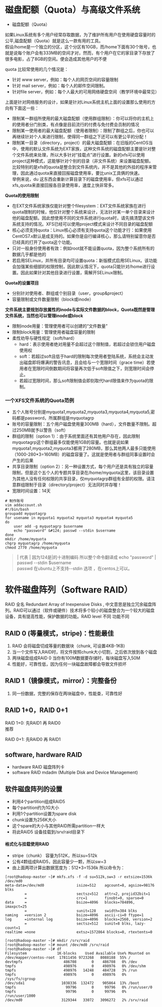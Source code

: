# 磁盘配额（Quota）与高级文件系统
- 磁盘配额（Quota）

如果Linux系统有多个用户经常存取数据，为了维护所有用户在使用硬盘容量时的公平,磁盘配额（Quota）就是这么一款有用的工具。  
假设/home是一个独立的分区，这个分区有10GB，而/home下面有30个账号，也就是说每个账户会有333MB的空间才对，然而，有个用户在它的家目录下存放了很多电影，占了8GB的空间。便会造成其他用户的不便

quota 比较常使用的几个情况是：   
- 针对 www server，例如：每个人的网页空间的容量限制
- 针对 mail server，例如：每个人的邮件空间限制。
- 针对file server，例如：每个人最大的可用网络硬盘空间（教学环境中最常见）

上面是针对网络服务的设计，如果是针对Linux系统主机上面的设置那么使用的方向有下面这一些：  
- 限制某一群组所使用的最大磁盘配额（使用群组限制）：你可以将你的主机上的使用者分门别类，有点像是目前流行的付费与免付费会员制的情况
- 限制某一使用者的最大磁盘配额（使用者限制）：限制了群组之后，你也可以再继续针对个人来进行限制，使得同一群组之下还可以有更公平的分配！
- 限制某一目录（directory，project）的最大磁盘配额：在旧版的CentOS当中，使用的默认文件系统为EXT家族，这种文件系统的磁盘配额主要是针对整个文件系统来处理，所以大多针对“挂载点”进行设置。新的xfs可以使用project这种模式，这能够针对个别的目录（非文件系统）来设置磁盘配额。   
比较特别的是xfs的quota是整合到文件系统内，并不是其他的外挂的程序来管理，因此通过quota来直接回报磁盘使用率，要比unix工具俩的快速。  
举例来说，du 这东西会重新计算目录下的磁盘使用率，但xfs可以通过xfs_quota来直接回报各目录使用率，速度上快非常多。

**Quota的使用限制**   
- 在EXT文件系统家族仅能针对整个filesystem：EXT文件系统家族在进行quota限制的时候，他仅针对整个系统来设计，无法针对某一单个目录来设计他的磁盘配额。因此想使用不同的文件系统进行quota时，请先搞清楚该文件系统支持的情况。XFS已经可以使用project模式来设计不同目录的磁盘配额
- 核心必须支持quota：Linux核心必须有支持quota这个功能才行：如果使用CentOS7.x默认是成支持的。如果你是自行编译核心，那么请特别留意你是否已经真的打开了quota这个功能。
- 只对一般身份使用者有效：例如root就不能设置quota，因为整个系统所有的数据几乎都是他的
- 若启用SELinux，并所有目录均可设置quota：新版模式启用SELinux。该功能会加强某些细部的权限控制，因此默认情况下，quota只能针对/home进行设置。因此如果针对其他目录进行设置，需解开SELinux限制。


**Quota的设置项目**   
- 分别针对使用者、群组或个别目录（user，group&project）
- 容量限制或文件数量限制（block或inode）

**文件系统主要规划存放属性的inode与实际文件数据的block，Quota既然是管理文件系统，当然也可以管理inode或block**   
- 限制inode用量：管理使用者可以创建的“文件数量”
- 限制block用量：管理使用者磁盘容量的限制
- 柔性劝导与硬性规定（soft/hard）
	- hard：表示使用者绝对用量不会超过这个限制值，若超过会锁住用户磁盘使用权
	- soft：若超过soft且低于hard的限制每次使用者登陆系统，系统会主动发出磁盘即将爆满的警告讯息，且会给与一个宽限时间（grace time）若使用者在宽限时间倒数期间将容量再次低于soft限值之下，则宽限时间会停止。
	- 若超过宽限时间，那么soft限制值会即刻取代hard限值来作为quota的限制。

### 一个XFS文件系统的Quota范例
- 五个人账号分别是myquota1,myquota2,myquota3,myquota4,myquota5,密码都是password，所属群组是myquotagrp
- 账号的容量限制：五个用户磁盘使用量300MB（hard），文件数量不限制。超过250MB就予以警告（soft）
- 群组的限制（option 1）：由于系统里面还有其他用户存在，因此限制myquotagrp这个群组最多仅能使用1GB的容量。也就是说如果myquota1,myquota2,myquota3都用了280MB，那么其他两人最多只能使用（1000-280\*3=160MB）的磁盘容量了。这就是使用者与群组同事设置时会产生的后果
- 共享目录限制（option 2）：另一种设置方式，每个用户还是具有独立的容量限制，但是这个五个人的专题共享目录在/home/myquota这里，该目录设置为其他人没有任何权限的共享目录，仅myquotagrp群组有全部的权限。请注意群组限制于目录（directory/project）无法同时并存喔！
- 宽限时间设置：14天
```
# 制作账号
vim addaccount.sh
#!/bin/bash
groupadd myquotagrp
for usename in myquota1 myquota2 myquota3 myquota4 myquota5
do 
	user add -g myquotagrp $username
	echo "password" &#124; passwd --stdin $username
done
mkdir /home/myquota
chgrp myquotagrp /home/myquota
chmod 2770 /home/myquota
```
> &#124; 代表 | 因为124是|的十进制编码 所以整个命令翻译成 echo "password" | passwd --stdin $username  
> passwd 在ubuntu上不支持--stdin 选项 ，在centos上可以。  
> 

# 软件磁盘阵列（Software RAID）
RAID 全名 Redundant Array of Inexpensive Disks , 中文意思是独立冗余磁盘阵列。RAID可以通过（软件或硬件）技术将多个较小的磁盘整合为一个较大的磁盘设备，具有提高性能，保护数据的功能。RAID level 不同 功能不同

RAID 0 (等量模式，stripe)：性能最佳
---
1. RAID 会将磁盘切成等量的数据块（chunk, 可设置4KB-1KB）
2. 当一个文件写入RAID时，将文件按照chunk大小切割，之后依次放到各个磁盘
3. 两块磁盘组成RAID 0 当你有100M数据要存储时，每块磁盘写入50M
4. 性能好，可靠性低，因为任何一块磁盘故障都会导致文件损坏

RAID 1（镜像模式，mirror）：完整备份
---
1. 同一份数据，完整的保存在两块磁盘中，性能查，可靠性好

RAID 1+0，RAID 0+1
---
RAID 1+0: 先RAID1 再 RAID0  
推荐

RAID 0+1: 先RAID0 再 RAID1

software, hardware RAID
---
- hardware RAID 磁盘阵列卡
- software RAID mdadm (Multiple Disk and Device Management)

软件磁盘阵列的设置
---
- 利用4个partition组成RAID5
- 每个partition约为1G大小
- 利用1个partition设置为spare disk
- chunk设置为256K大小
- 这个spare的大小与其他RAID所需partition一样大
- 将此RAID5 设备挂载到/srv/raid目录下

#### 格式化与挂载使用RAID
- stripe（chunk） 容量为512K，所以su=512k
- 公有4颗组成RAID5，因此容量少一颗，所以sw=3
- 由上面两项计算出数据宽度为：512\*3=1536k
所以命令为：  
```
[root@hadoop-master ~]# mkfs.xfs -f -d su=512k,sw=3 -r extsize=1536k /dev/md0
meta-data=/dev/md0               isize=512    agcount=8, agsize=98176 blks
         =                       sectsz=512   attr=2, projid32bit=1
         =                       crc=1        finobt=0, sparse=0
data     =                       bsize=4096   blocks=784896, imaxpct=25
         =                       sunit=128    swidth=384 blks
naming   =version 2              bsize=4096   ascii-ci=0 ftype=1
log      =internal log           bsize=4096   blocks=2560, version=2
         =                       sectsz=512   sunit=8 blks, lazy-count=1
realtime =none                   extsz=1572864 blocks=0, rtextents=0

[root@hadoop-master ~]# mkdir /srv/raid
[root@hadoop-master ~]# mount /dev/md0 /srv/raid
[root@hadoop-master ~]# df
Filesystem              1K-blocks    Used Available Use% Mounted on
/dev/mapper/centos-root  17811456 9723268   8088188  55% /
devtmpfs                   486708       0    486708   0% /dev
tmpfs                      498976       0    498976   0% /dev/shm
tmpfs                      498976   14248    484728   3% /run
tmpfs                      498976       0    498976   0% /sys/fs/cgroup
/dev/sda1                 1038336  132472    905864  13% /boot
tmpfs                       99796       0     99796   0% /run/user/0
tmpfs                       99796       0     99796   0% /run/user/1000
/dev/md0                  3129344   33072   3096272   2% /srv/raid
```
